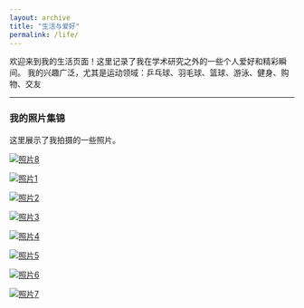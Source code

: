 ```yaml
---
layout: archive
title: "生活与爱好"
permalink: /life/
---
```


欢迎来到我的生活页面！这里记录了我在学术研究之外的一些个人爱好和精彩瞬间。
我的兴趣广泛，尤其是运动领域：乒乓球、羽毛球、篮球、游泳、健身、购物、交友

---

### 我的照片集锦

这里展示了我拍摄的一些照片。

[![照片8](/assets/m8.png)](/assets/m8.png)


[![照片1](/assets/m1.png)](/assets/m1.png)


[![照片2](/assets/m2.png)](/assets/m2.png)


[![照片3](/assets/m3.png)](/assets/m3.png)

[![照片4](/assets/m4.png)](/assets/m4.png)

[![照片5](/assets/m5.png)](/assets/m5.png)


[![照片6](/assets/m6.png)](/assets/m6.png)

[![照片7](/assets/m7.png)](/assets/m7.png)





